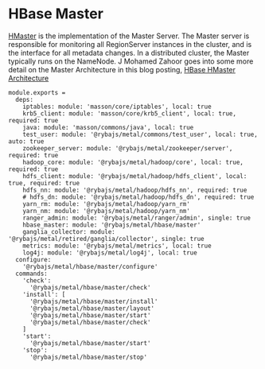
# HBase Master

[HMaster](http://hbase.apache.org/book.html#_master) is the implementation of the Master Server.
The Master server is responsible for monitoring all RegionServer instances in the cluster, and is the interface for all metadata changes.
In a distributed cluster, the Master typically runs on the NameNode.
J Mohamed Zahoor goes into some more detail on the Master Architecture in this blog posting, [HBase HMaster Architecture](http://blog.zahoor.in/2012/08/hbase-hmaster-architecture/)

    module.exports =
      deps:
        iptables: module: 'masson/core/iptables', local: true
        krb5_client: module: 'masson/core/krb5_client', local: true, required: true
        java: module: 'masson/commons/java', local: true
        test_user: module: '@rybajs/metal/commons/test_user', local: true, auto: true
        zookeeper_server: module: '@rybajs/metal/zookeeper/server', required: true
        hadoop_core: module: '@rybajs/metal/hadoop/core', local: true, required: true
        hdfs_client: module: '@rybajs/metal/hadoop/hdfs_client', local: true, required: true
        hdfs_nn: module: '@rybajs/metal/hadoop/hdfs_nn', required: true
        # hdfs_dn: module: '@rybajs/metal/hadoop/hdfs_dn', required: true
        yarn_rm: module: '@rybajs/metal/hadoop/yarn_rm'
        yarn_nm: module: '@rybajs/metal/hadoop/yarn_nm'
        ranger_admin: module: '@rybajs/metal/ranger/admin', single: true
        hbase_master: module: '@rybajs/metal/hbase/master'
        ganglia_collector: module: '@rybajs/metal/retired/ganglia/collector', single: true
        metrics: module: '@rybajs/metal/metrics', local: true
        log4j: module: '@rybajs/metal/log4j', local: true
      configure:
        '@rybajs/metal/hbase/master/configure'
      commands:
        'check':
          '@rybajs/metal/hbase/master/check'
        'install': [
          '@rybajs/metal/hbase/master/install'
          '@rybajs/metal/hbase/master/layout'
          '@rybajs/metal/hbase/master/start'
          '@rybajs/metal/hbase/master/check'
        ]
        'start':
          '@rybajs/metal/hbase/master/start'
        'stop':
          '@rybajs/metal/hbase/master/stop'
